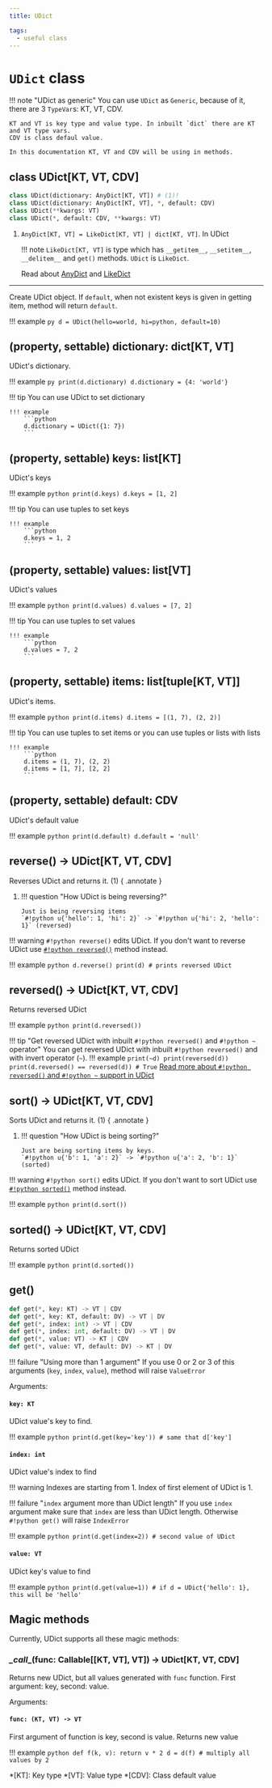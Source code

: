 ```yaml
---
title: UDict

tags:
  - useful class
---
```


# `UDict` class

!!! note "UDict as generic"
    You can use `UDict` as `Generic`, because of it, there are 3 `TypeVar`s: KT, VT, CDV.

    KT and VT is key type and value type. In inbuilt `dict` there are KT and VT type vars.
    CDV is class defaul value.

    In this documentation KT, VT and CDV will be using in methods.

## class UDict[KT, VT, CDV]

```python
class UDict(dictionary: AnyDict[KT, VT]) # (1)!
class UDict(dictionary: AnyDict[KT, VT], *, default: CDV)
class UDict(**kwargs: VT)
class UDict(*, default: CDV, **kwargs: VT)
```

1.  `AnyDict[KT, VT] = LikeDict[KT, VT] | dict[KT, VT]`. In UDict 

    !!! note
        `LikeDict[KT, VT]` is type which has `__getitem__`,
        `__setitem__`, `__delitem__` and `get()` methods. `UDict` is `LikeDict`.
    
    Read about [AnyDict](../type_checking/type_alias.md) and [LikeDict](../type_checking/protocols.md)

---

Create UDict object. If `default`, when not existent keys is given in
getting item, method will return `default`.

!!! example
    ```py
    d = UDict(hello=world, hi=python, default=10)
    ```

## (property, settable) dictionary: dict[KT, VT]

UDict's dictionary.

!!! example
    ```py
    print(d.dictionary)
    d.dictionary = {4: 'world'}
    ```

!!! tip
    You can use UDict to set dictionary

    !!! example
        ```python
        d.dictionary = UDict({1: 7})
        ```

## (property, settable) keys: list[KT]

UDict's keys

!!! example
    ```python
    print(d.keys)
    d.keys = [1, 2]
    ```

!!! tip
    You can use tuples to set keys
    
    !!! example
        ```python
        d.keys = 1, 2
        ```

## (property, settable) values: list[VT]

UDict's values

!!! example
    ```python
    print(d.values)
    d.values = [7, 2]
    ```

!!! tip
    You can use tuples to set values
    
    !!! example
        ```python
        d.values = 7, 2
        ```

## (property, settable) items: list[tuple[KT, VT]]

UDict's items.

!!! example
    ```python
    print(d.items)
    d.items = [(1, 7), (2, 2)]
    ```

!!! tip
    You can use tuples to set items or you can use tuples or lists with lists
    
    !!! example
        ```python
        d.items = (1, 7), (2, 2)
        d.items = [1, 7], [2, 2]
        ```

## (property, settable) default: CDV

UDict's default value

!!! example
    ```python
    print(d.default)
    d.default = 'null'
    ```

## reverse() -> UDict[KT, VT, CDV]

Reverses UDict and returns it. (1)
{ .annotate }

1.  !!! question "How UDict is being reversing?"

        Just is being reversing items  
        `#!python u{'hello': 1, 'hi': 2}` -> `#!python u{'hi': 2, 'hello': 1}` (reversed)

!!! warning
    `#!python reverse()` edits UDict. If you don't want to reverse UDict use [`#!python reversed()`](#reversed-udictkt-vt-cdv) method instead.

!!! example
    ```python
    d.reverse()
    print(d) # prints reversed UDict
    ```

## reversed() -> UDict[KT, VT, CDV]

Returns reversed UDict

!!! example
    ```python
    print(d.reversed())
    ```

!!! tip "Get reversed UDict with inbuilt `#!python reversed()` and `#!python ~` operator"
    You can get reversed UDict with inbuilt `#!python reversed()` and with invert operator (`~`).
    !!! example
        ```
        print(~d)
        print(reversed(d))
        print(d.reversed() == reversed(d)) # True
        ```
    [Read more about `#!python reversed()` and `#!python ~` support in UDict](#magic-methods)

## sort() -> UDict[KT, VT, CDV]

Sorts UDict and returns it. (1)
{ .annotate }

1.  !!! question "How UDict is being sorting?"

        Just are being sorting items by keys.  
        `#!python u{'b': 1, 'a': 2}` -> `#!python u{'a': 2, 'b': 1}` (sorted)

!!! warning
    `#!python sort()` edits UDict. If you don't want to sort UDict use [`#!python sorted()`](#sorted-udictkt-vt-cdv) method instead.

!!! example
    ```python
    print(d.sort())
    ```

## sorted() -> UDict[KT, VT, CDV]

Returns sorted UDict

!!! example
    ```python
    print(d.sorted())
    ```

##  get()

```python
def get(*, key: KT) -> VT | CDV
def get(*, key: KT, default: DV) -> VT | DV
def get(*, index: int) -> VT | CDV
def get(*, index: int, default: DV) -> VT | DV
def get(*, value: VT) -> KT | CDV
def get(*, value: VT, default: DV) -> KT | DV
```

!!! failure "Using more than 1 argument"
    If you use 0 or 2 or 3 of this arguments (`key`, `index`, `value`), method will raise `ValueError`

Arguments:
#### `key: KT`

UDict value's key to find.

!!! example
    ```python
    print(d.get(key='key')) # same that d['key']
    ```

#### `index: int`

UDict value's index to find

!!! warning
    Indexes are starting from 1. Index of first element of UDict is 1.

!!! failure "`index` argument more than UDict length"
    If you use `index` argument make sure that `index` are less than UDict length. Otherwise `#!python get()`
    will raise `IndexError`

!!! example
    ```python
    print(d.get(index=2)) # second value of UDict
    ```

#### `value: VT`

UDict key's value to find

!!! example
    ```python
    print(d.get(value=1)) # if d = UDict{'hello': 1}, this will be 'hello'
    ```

## Magic methods

Currently, UDict supports all these magic methods:

### _\_call__(func: Callable[[KT, VT], VT]) -> UDict[KT, VT, CDV]

Returns new UDict, but all values generated with `func` function. First argument: key, second: value.

Arguments:
#### `func: (KT, VT) -> VT`

First argument of function is key, second is value. Returns new value
    

!!! example
    ```python
    def f(k, v):
        return v * 2
    d = d(f) # multiply all values by 2
    ```

*[KT]: Key type
*[VT]: Value type
*[CDV]: Class default value
